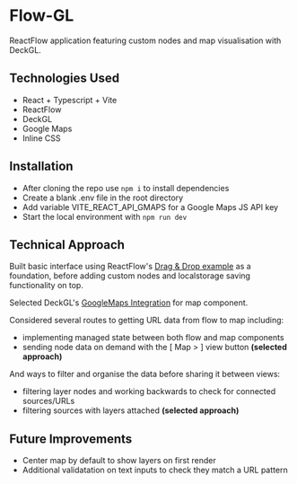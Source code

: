 # Flow-GL

ReactFlow application featuring custom nodes and map visualisation with DeckGL.

## Technologies Used

- React + Typescript + Vite
- ReactFlow
- DeckGL
- Google Maps
- Inline CSS

## Installation

- After cloning the repo use `npm i` to install dependencies
- Create a blank .env file in the root directory
- Add variable VITE_REACT_API_GMAPS for a Google Maps JS API key
- Start the local environment with `npm run dev`

## Technical Approach

Built basic interface using ReactFlow's [Drag & Drop example](https://reactflow.dev/examples/interaction/drag-and-drop) as a foundation, before adding custom nodes and localstorage saving functionality on top.

Selected DeckGL's [GoogleMaps Integration](https://deck.gl/docs/developer-guide/base-maps/using-with-google-maps) for map component.

Considered several routes to getting URL data from flow to map including:
- implementing managed state between both flow and map components
- sending node data on demand with the [ Map > ] view button **(selected approach)**

And ways to filter and organise the data before sharing it between views:
- filtering layer nodes and working backwards to check for connected sources/URLs
- filtering sources with layers attached **(selected approach)**

## Future Improvements

- Center map by default to show layers on first render
- Additional validatation on text inputs to check they match a URL pattern
